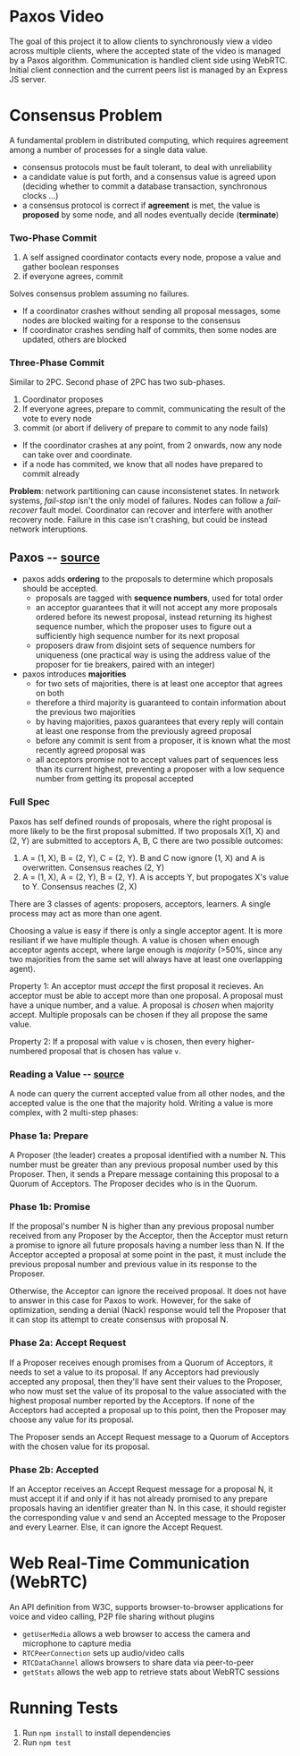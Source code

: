 # Paxos Video
The goal of this project it to allow clients to synchronously view a video across multiple clients, where the accepted state of the video is managed by a Paxos algorithm. Communication is handled client side using WebRTC. Initial client connection and the current peers list is managed by an Express JS server.

# Consensus Problem
A fundamental problem in distributed computing, which requires agreement among a number of processes for a single data value.
- consensus protocols must be fault tolerant, to deal with unreliability
- a candidate value is put forth, and a consensus value is agreed upon (deciding whether to commit a database transaction, synchronous clocks ...)
- a consensus protocol is correct if **agreement** is met, the value is **proposed** by some node, and all nodes eventually decide (**terminate**)

### Two-Phase Commit
1. A self assigned coordinator contacts every node, propose a value and gather boolean responses
2. if everyone agrees, commit

Solves consensus problem assuming no failures.
- If a coordinator crashes without sending all proposal messages, some nodes are blocked waiting for a response to the consensus
- If coordinator crashes sending half of commits, then some nodes are updated, others are blocked

### Three-Phase Commit
Similar to 2PC. Second phase of 2PC has two sub-phases.
1. Coordinator proposes
2. If everyone agrees, prepare to commit, communicating the result of the vote to every node
3. commit (or abort if delivery of prepare to commit to any node fails)

- If the coordinator crashes at any point, from 2 onwards, now any node can take over and coordinate.
- if a node has commited, we know that all nodes have prepared to commit already

**Problem**: network partitioning can cause inconsistenet states. In network systems, *fail-stop* isn't the only model of failures. Nodes can follow a *fail-recover* fault model. Coordinator can recover and interfere with another recovery node. Failure in this case isn't crashing, but could be instead network interuptions.

## Paxos -- [source](http://the-paper-trail.org/blog/consensus-protocols-paxos/)
- paxos adds **ordering** to the proposals to determine which proposals should be accepted.
  - proposals are tagged with **sequence numbers**, used for total order
  - an acceptor guarantees that it will not accept any more proposals ordered before its newest proposal, instead returning its highest sequence number, which the proposer uses to figure out a sufficiently high sequence number for its next proposal
  - proposers draw from disjoint sets of sequence numbers for uniqueness (one practical way is using the address value of the proposer for tie breakers, paired with an integer)
- paxos introduces **majorities**
  - for two sets of majorities, there is at least one acceptor that agrees on both
  - therefore a third majority is guaranteed to contain information about the previous two majorities
  - by having majorities, paxos guarantees that every reply will contain at least one response from the previously agreed proposal
  - before any commit is sent from a proposer, it is known what the most recently agreed proposal was
  - all acceptors promise not to accept values part of sequences less than its current highest, preventing a proposer with a low sequence number from getting its proposal accepted

### Full Spec
Paxos has self defined rounds of proposals, where the right proposal is more likely to be the first proposal submitted. If two proposals X(1, X) and (2, Y) are submitted to acceptors A, B, C there are two possible outcomes:
1. A = (1, X), B = (2, Y), C = (2, Y). B and C now ignore (1, X) and A is overwritten. Consensus reaches (2, Y)
2. A = (1, X), A = (2, Y), B = (2, Y). A is accepts Y, but propogates X's value to Y. Consensus reaches (2, X)

There are 3 classes of agents: proposers, acceptors, learners. A single process may act as more than one agent.

Choosing a value is easy if there is only a single acceptor agent. It is more resiliant if we have multiple though. A value is chosen when enough acceptor agents accept, where large enough is *majority* (>50%, since any two majorities from the same set will always have at least one overlapping agent).

Property 1: An acceptor must *accept* the first proposal it recieves. An acceptor must be able to accept more than one proposal. A proposal must have a unique number, and a value. A proposal is *chosen* when majority accept. Multiple proposals can be chosen if they all propose the same value.

Property 2: If a proposal with value `v` is chosen, then every higher-numbered proposal that is chosen has value `v`.

### Reading a Value -- [source](https://en.wikipedia.org/wiki/Paxos_(computer_science)#Basic_Paxos)
A node can query the current accepted value from all other nodes, and the accepted value is the one that the majority hold. Writing a value is more complex, with 2 multi-step phases:

### Phase 1a: Prepare
A Proposer (the leader) creates a proposal identified with a number N. This number must be greater than any previous proposal number used by this Proposer. Then, it sends a Prepare message containing this proposal to a Quorum of Acceptors. The Proposer decides who is in the Quorum.

### Phase 1b: Promise
If the proposal's number N is higher than any previous proposal number received from any Proposer by the Acceptor, then the Acceptor must return a promise to ignore all future proposals having a number less than N. If the Acceptor accepted a proposal at some point in the past, it must include the previous proposal number and previous value in its response to the Proposer.

Otherwise, the Acceptor can ignore the received proposal. It does not have to answer in this case for Paxos to work. However, for the sake of optimization, sending a denial (Nack) response would tell the Proposer that it can stop its attempt to create consensus with proposal N.

### Phase 2a: Accept Request
If a Proposer receives enough promises from a Quorum of Acceptors, it needs to set a value to its proposal. If any Acceptors had previously accepted any proposal, then they'll have sent their values to the Proposer, who now must set the value of its proposal to the value associated with the highest proposal number reported by the Acceptors. If none of the Acceptors had accepted a proposal up to this point, then the Proposer may choose any value for its proposal.

The Proposer sends an Accept Request message to a Quorum of Acceptors with the chosen value for its proposal.

### Phase 2b: Accepted
If an Acceptor receives an Accept Request message for a proposal N, it must accept it if and only if it has not already promised to any prepare proposals having an identifier greater than N. In this case, it should register the corresponding value v and send an Accepted message to the Proposer and every Learner. Else, it can ignore the Accept Request.

# Web Real-Time Communication (WebRTC)
An API definition from W3C, supports browser-to-browser applications for voice and video calling, P2P file sharing without plugins
- `getUserMedia` allows a web browser to access the camera and microphone to capture media
- `RTCPeerConnection` sets up audio/video calls
- `RTCDataChannel` allows browsers to share data via peer-to-peer
- `getStats` allows the web app to retrieve stats about WebRTC sessions

# Running Tests

1. Run `npm install` to install dependencies
2. Run `npm test`

